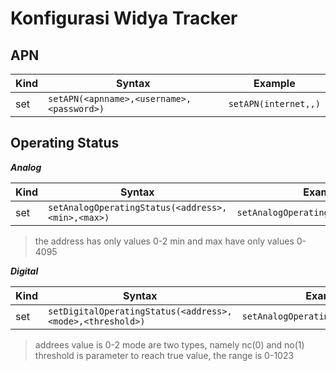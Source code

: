 # Konfigurasi Widya Tracker

## APN

Kind        |Syntax                                       |Example              |
------------|---------------------------------------------|---------------------|
set         |```setAPN(<apnname>,<username>,<password>)```|```setAPN(internet,,)```|

## Operating Status

***Analog***

Kind        |Syntax                                               |Example              |
------------|-----------------------------------------------------|---------------------|
set         |```setAnalogOperatingStatus(<address>,<min>,<max>)```|```setAnalogOperatingStatus(0,1,1023)```|

> the address has only values 0-2
> min and max have only values 0-4095

***Digital***

Kind        |Syntax                                               |Example              |
------------|-----------------------------------------------------|---------------------|
set         |```setDigitalOperatingStatus(<address>,<mode>,<threshold>)```|```setAnalogOperatingStatus(1,1,400)```|

> addrees value is 0-2
> mode are two types, namely nc(0) and no(1)
> threshold is parameter to reach true value, the range is 0-1023
